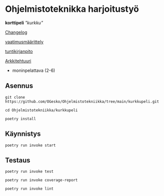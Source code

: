 # Ohjelmistoteknikka harjoitustyö

**korttipeli** *"kurkku"*

[Changelog](https://github.com/OGesko/Ohjelmistotekniikka/blob/main/kurkkupeli/dokumentaatio/Changelog.md)

[vaatimusmäärittely](https://github.com/OGesko/Ohjelmistotekniikka/blob/main/kurkkupeli/dokumentaatio/vaatimusmaarittely.md)

[tuntikirjanpito](https://github.com/OGesko/Ohjelmistotekniikka/blob/main/kurkkupeli/dokumentaatio/Tuntikirjanpito_kurkkupeli.md)

[Arkkitehtuuri](https://github.com/OGesko/Ohjelmistotekniikka/blob/main/kurkkupeli/dokumentaatio/arkkitehtuuri.md)

- moninpelattava (2-6)

## Asennus
```
git clone https://github.com/OGesko/Ohjelmistotekniikka/tree/main/kurkkupeli.git
```
```
cd Ohjelmistotekniikka/kurkkupeli
```
```
poetry install
```

## Käynnistys
```
poetry run invoke start
```

## Testaus
```
poetry run invoke test
```
```
poetry run invoke coverage-report
```
```
poetry run invoke lint
```
